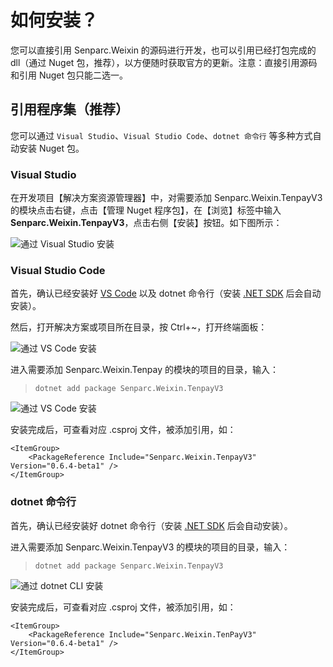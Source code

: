 # 如何安装？

您可以直接引用 Senparc.Weixin 的源码进行开发，也可以引用已经打包完成的 dll（通过 Nuget 包，推荐），以方便随时获取官方的更新。注意：直接引用源码和引用 Nuget 包只能二选一。

## 引用程序集（推荐）

您可以通过 `Visual Studio`、`Visual Studio Code`、`dotnet 命令行` 等多种方式自动安装 Nuget 包。

### Visual Studio

在开发项目【解决方案资源管理器】中，对需要添加 Senparc.Weixin.TenpayV3 的模块点击右键，点击【管理 Nuget 程序包】，在【浏览】标签中输入 **Senparc.Weixin.TenpayV3**，点击右侧【安装】按钮。如下图所示：

![通过 Visual Studio 安装](https://sdk.weixin.senparc.com/Docs/TenPayV3/images/home-install-01.png)

### Visual Studio Code

首先，确认已经安装好 [VS Code](https://code.visualstudio.com/) 以及 dotnet 命令行（安装 [.NET SDK](https://dotnet.microsoft.com/en-us/download) 后会自动安装）。

然后，打开解决方案或项目所在目录，按 Ctrl+~，打开终端面板：

![通过 VS Code 安装](https://sdk.weixin.senparc.com/Docs/TenPayV3/images/home-install-03.png)

进入需要添加 Senparc.Weixin.Tenpay 的模块的项目的目录，输入：

> ```
> dotnet add package Senparc.Weixin.TenpayV3
> ```

![通过 VS Code 安装](https://sdk.weixin.senparc.com/Docs/TenPayV3/images/home-install-04.png)

安装完成后，可查看对应 .csproj 文件，被添加引用，如：

```
<ItemGroup>
    <PackageReference Include="Senparc.Weixin.TenpayV3" Version="0.6.4-beta1" />
</ItemGroup>
```

### dotnet 命令行

首先，确认已经安装好 dotnet 命令行（安装 [.NET SDK](https://dotnet.microsoft.com/en-us/download) 后会自动安装）。

进入需要添加 Senparc.Weixin.TenpayV3 的模块的项目的目录，输入：

> ```
> dotnet add package Senparc.Weixin.TenpayV3
> ```

![通过 dotnet CLI 安装](https://sdk.weixin.senparc.com/Docs/TenPayV3/images/home-install-02.png)

安装完成后，可查看对应 .csproj 文件，被添加引用，如：

```
<ItemGroup>
    <PackageReference Include="Senparc.Weixin.TenPayV3" Version="0.6.4-beta1" />
</ItemGroup>
```
